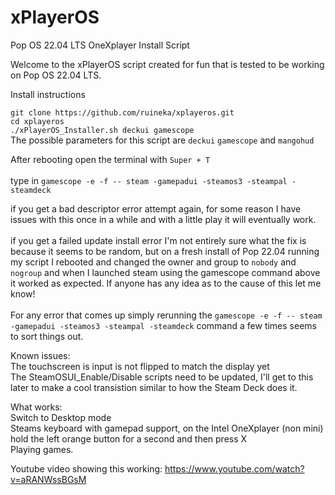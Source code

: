 # xPlayerOS
Pop OS 22.04 LTS OneXplayer Install Script

Welcome to the xPlayerOS script created for fun that is tested to be working on Pop OS 22.04 LTS.

Install instructions

`git clone https://github.com/ruineka/xplayeros.git`\
`cd xplayeros`\
`./xPlayerOS_Installer.sh deckui gamescope`\
The possible parameters for this script are `deckui` `gamescope` and `mangohud`

After rebooting open the terminal with `Super + T`\
\
type in `gamescope -e -f -- steam -gamepadui -steamos3 -steampal -steamdeck`


if you get a bad descriptor error attempt again, for some reason I have issues with this once in a while and with a little play it will eventually work.\
\
if you get a failed update install error I'm not entirely sure what the fix is because it seems to be random, but on a fresh install of Pop 22.04 running my script I rebooted and changed the owner and group to `nobody` and `nogroup` and when I launched steam using the gamescope command above it worked as expected. If anyone has any idea as to the cause of this let me know!\
\
For any error that comes up simply rerunning the `gamescope -e -f -- steam -gamepadui -steamos3 -steampal -steamdeck` command a few times seems to sort things out.

Known issues:\
The touchscreen is input is not flipped to match the display yet\
The SteamOSUI_Enable/Disable scripts need to be updated, I'll get to this later to make a cool transistion similar to how the Steam Deck does it.

What works:\
Switch to Desktop mode\
Steams keyboard with gamepad support, on the Intel OneXplayer (non mini) hold the left orange button for a second and then press X\
Playing games.

Youtube video showing this working: https://www.youtube.com/watch?v=aRANWssBGsM
